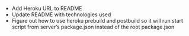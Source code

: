 - Add Heroku URL to README
- Update README with technologies used
- Figure out how to use heroku prebuild and postbuild so it will run start script from server’s package.json instead of the root package.json 

